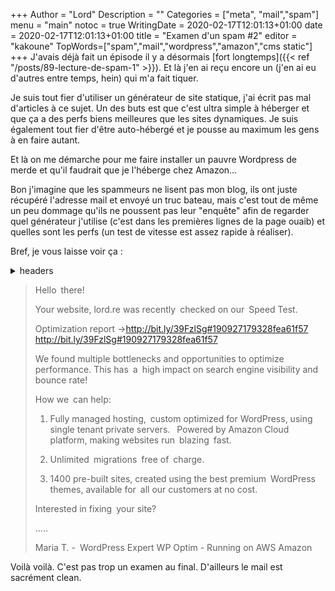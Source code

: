 +++
Author = "Lord"
Description = ""
Categories = ["meta", "mail","spam"]
menu = "main"
notoc = true
WritingDate = 2020-02-17T12:01:13+01:00
date = 2020-02-17T12:01:13+01:00
title = "Examen d'un spam #2"
editor = "kakoune"
TopWords=["spam","mail","wordpress","amazon","cms static"]
+++
J'avais déjà fait un épisode il y a désormais [fort longtemps]({{< ref "/posts/89-lecture-de-spam-1" >}}).
Et là j'en ai reçu encore un (j'en ai eu d'autres entre temps, hein) qui m'a fait tiquer.

Je suis tout fier d'utiliser un générateur de site statique, j'ai écrit pas mal d'articles à ce sujet.
Un des buts est que c'est ultra simple à héberger et que ça a des perfs biens meilleures que les sites dynamiques.
Je suis également tout fier d'être auto-hébergé et je pousse au maximum les gens à en faire autant.

Et là on me démarche pour me faire installer un pauvre Wordpress de merde et qu'il faudrait que je l'héberge chez Amazon…

Bon j'imagine que les spammeurs ne lisent pas mon blog, ils ont juste récupéré l'adresse mail et envoyé un truc bateau, mais c'est tout de même un peu dommage qu'ils ne poussent pas leur "enquête" afin de regarder quel générateur j'utilise (c'est dans les premières lignes de la page ouaib) et quelles sont les perfs (un test de vitesse est assez rapide à réaliser).

Bref, je vous laisse voir ça :

<details><summary>headers</summary>
<pre>
Return-Path: <contact@wpoptim.co>
X-Original-To: lord-blog@lord.re
Delivered-To: lord-blog@lord.re
Received: from GBR01-LO2-obe.outbound.protection.outlook.com
        (mail-eopbgr100111.outbound.protection.outlook.com [40.107.10.111])
        (using TLSv1.2 with cipher ECDHE-RSA-AES128-GCM-SHA256 (128/128 bits))
        (No client certificate requested)
        by kif.lord.re (Postfix) with ESMTPS id BC16680DFD
        for <lord-blog@lord.re>; Mon, 17 Feb 2020 11:04:34 +0100 (CET)
ARC-Seal: i=1; a=rsa-sha256; s=arcselector9901; d=microsoft.com; cv=none;
        b=mplATnPloY+VsLMG393OVbGNkl3c1miOHBJpB5iHd2rLKobxxJvTKhuyxzUQdSNfluUg/rNdLmn9INiPQVCvAo1dUQuwW74nCZ0GGGqK/hRQK9SY3j9naKgwuVGG0glrUGCGgD4XthgrC4jCrb7O7lOZsPAtJp+sv2ITOR8d+o1nnsa3EAAvm85edOduUSE45gYz8mHKW6VWdxxOiUHkheFxOufrK8BebwfYF1wEnYL8G8y6Lxa0fpU1A7+A+GmI7tq3Hh9wc00qZmK39pAP9NlBbMjuUwNRVe7JWT6tbYzmbHAxnCgoVkIoKvI76sIrlGx3hqBnb/Fv0/UtmauA2g==
ARC-Message-Signature: i=1; a=rsa-sha256; c=relaxed/relaxed; d=microsoft.com;
        s=arcselector9901;
        h=From:Date:Subject:Message-ID:Content-Type:MIME-Version:X-MS-Exchange-SenderADCheck;
        bh=s4WGpamVwMebN2Os2VAaq0yjP55f5fOigOLvGcMDxNU=;
        b=ej+jH9zAUK6+TYny1BlPoRQueIVtEHmqTNh6NpoPpTmSgIMcRqnqH9uzqnPqwke4pclXvICqqF3QTwnLPU9KRZHU23gbeClRaWgeVIFi1Qy3F8EsCDisMB7XZwUFmbcUUnhsLJAErDGrWASlQsqUE7gSMdyNkMtk6PErD0cAOIHOPtgMohrIko6wC7ou7dAP797ShcmT81+uBy5skCPMPKWPoayjI8aEzyHtRqBVkdalXX1mgX2NbrRY9f1D204aqZG+ZOvVXZWiaR4EVpuL1EwLeuar6WoJCj1keOh8cWKBJUm7M4zk1WkDDQk7ms3LphoN496g7/0qZUdTvXcqcw==
ARC-Authentication-Results: i=1; mx.microsoft.com 1; spf=pass
        smtp.mailfrom=wpoptim.co; dmarc=pass action=none header.from=wpoptim.co;
        dkim=pass header.d=wpoptim.co; arc=none
DKIM-Signature: v=1; a=rsa-sha256; c=relaxed/relaxed;
        d=wpoptim.onmicrosoft.com; s=selector1-wpoptim-onmicrosoft-com;
        h=From:Date:Subject:Message-ID:Content-Type:MIME-Version:X-MS-Exchange-SenderADCheck;
        bh=s4WGpamVwMebN2Os2VAaq0yjP55f5fOigOLvGcMDxNU=;
        b=fJ0jhNQ+9Dlrx4B+5GHgafWgACmcI7zzwVByW6EGZfNfknyoKdKX9J2Vhxu3FhGpeqWebux46z/Y3EXspqAuGn3U2IHY/0jP7rIVS5vKCVb5buGDidP+NhmPyyQTW3CSF2KEI5DD7P2vKpq+wAYie1K2CcypC/ZcW+7HbPCe0Hk=
Received: from CWLP123MB2979.GBRP123.PROD.OUTLOOK.COM (20.180.144.79) by
        CWLP123MB3057.GBRP123.PROD.OUTLOOK.COM (20.180.144.142) with Microsoft SMTP
        Server (version=TLS1_2, cipher=TLS_ECDHE_RSA_WITH_AES_256_GCM_SHA384) id
        15.20.2729.25; Mon, 17 Feb 2020 10:04:34 +0000
Received: from CWLP123MB2979.GBRP123.PROD.OUTLOOK.COM
        ([fe80::1505:2353:23eb:f92]) by CWLP123MB2979.GBRP123.PROD.OUTLOOK.COM
        ([fe80::1505:2353:23eb:f92%6]) with mapi id 15.20.2729.032; Mon, 17 Feb 2020
        10:04:34 +0000
Received: from bot (188.27.235.97) by VI1PR06CA0150.eurprd06.prod.outlook.com
        (2603:10a6:803:a0::43) with Microsoft SMTP Server (version=TLS1_0,
        cipher=TLS_ECDHE_RSA_WITH_AES_256_CBC_SHA) id 15.20.2729.22 via Frontend Transport;
        Mon, 17 Feb 2020 10:04:34 +0000
From: WP Optim <contact@wpoptim.co>
To: "lord-blog@lord.re" <lord-blog@lord.re>
Subject: 😨 lord.re - Speed report
Thread-Topic: 😨 lord.re - Speed report
Thread-Index: AQHV5XmnPDzhe1z6VkSi1mtPL8RVHw==
Date: Mon, 17 Feb 2020 10:04:34 +0000
Message-ID: <88b70bb42e14caff2eadf6d028c2a869@bot>
Accept-Language: en-US
Content-Language: en-US
X-MS-Has-Attach:
X-MS-TNEF-Correlator:
x-clientproxiedby: VI1PR06CA0150.eurprd06.prod.outlook.com
        (2603:10a6:803:a0::43) To CWLP123MB2979.GBRP123.PROD.OUTLOOK.COM
        (2603:10a6:400:51::15)
authentication-results: spf=none (sender IP is )
        smtp.mailfrom=contact@wpoptim.co;
x-ms-exchange-messagesentrepresentingtype: 1
x-ms-publictraffictype: Email
x-ms-office365-filtering-correlation-id: eea5a767-e1d8-454c-1fea-08d7b390ca4e
x-ms-traffictypediagnostic: CWLP123MB3057:
x-microsoft-antispam-prvs:
        <CWLP123MB30575139AAD395CBCA0E46D4D0160@CWLP123MB3057.GBRP123.PROD.OUTLOOK.COM>
x-ms-oob-tlc-oobclassifiers: OLM:7219;
x-forefront-prvs: 0316567485
x-forefront-antispam-report:
        SFV:NSPM;SFS:(10019020)(39850400004)(396003)(136003)(366004)(346002)(376002)(189003)(199004)(956004)(66574012)(478600001)(33716001)(966005)(9576002)(64756008)(4744005)(66446008)(66946007)(66556008)(66476007)(81166006)(81156014)(5660300002)(8936002)(71200400001)(108616005)(86362001)(9686003)(186003)(316002)(55016002)(2906002)(6496006)(26005)(6916009)(52116002)(24736004)(493
+534005)(14943795004);DIR:OUT;SFP:1102;SCL:1;SRVR:CWLP123MB3057;H:CWLP123MB2979.GBRP123.PROD.OUTLOOK.COM;FPR:;SPF:None;LANG:en;PTR:InfoNoRecords;MX:1;A:1;
received-spf: None (protection.outlook.com: wpoptim.co does not designate
        permitted sender hosts)
x-ms-exchange-senderadcheck: 1
x-microsoft-antispam: BCL:0;
x-microsoft-antispam-message-info:
        b5q1x3Ux9mc0f+e+KUrC2YRdeKaQM69i7Sqz/JeYqEcgT7nDWXZ/YrJ8QzZ4doiwsUl9fdI6b8cEm3FZ7E6GSnyOqh/Pw8pH9bGUz10BbxcgJdKdt49y7WxlfF3E3/fZ+tU+ut2OWrEueezvO2jkRynabq3hiCNu1209h58LKEyRj3MHpC+KmKSVnsY7V4s+paxOXL/hcCfe0H+Ae8AwteltYxbseO7UITgaNawjOz2WImRxwYAM0XdPtaCDPVwkM5FlJJUYxu5cV+c21P9mD5tkwcTfH/kjJgT+N8ng2sURbQsHJsPY9/bPPJyd/7H1h4xbkTeGDXmfvaZGSYgAHZfv0gTfrgjoaKBTQvlPU4EpyshhI221dAv
+/2Jc21PpdGz3LnuX47sMFxetSUnDEtCo0eUbFO33Y158lZQ+5u9HOiDOi1G4vx81V90FLK2LnhX4Hjt9apEz4n1+5xcOwE3c0vOlxn/eDdq3gENa5195p0OPSKL3o37UdrDHSyo4JzKJgFi7OG3yVk0eJPkL106HnXvx/HcwkuZvPoEaIMz2kXr5O5Ucqz2I5Pf1Voff4QF+b8omWEsDyUMOkhapU1hWrgnX3kXUmoxP6JEfpm28=
x-ms-exchange-antispam-messagedata:
        +1f6U2V0HTuyg2gto5A2wGVXEAYqOkhbZNuTDYnyyyv0tzyaQSZA1HH5e2WnkR2srzfbxd49vjF2mh2u28b0CNCu/vd1pzJtqFd/5jMnYyBZStrsrclCdYiid13YoAcr4QQ37FsrwCjfuOitLg4TpA==
x-ms-exchange-transport-forked: True
Content-Type: multipart/alternative;
        boundary="_000_88b70bb42e14caff2eadf6d028c2a869bot_"
MIME-Version: 1.0
X-OriginatorOrg: wpoptim.co
X-MS-Exchange-CrossTenant-Network-Message-Id: eea5a767-e1d8-454c-1fea-08d7b390ca4e
X-MS-Exchange-CrossTenant-originalarrivaltime: 17 Feb 2020 10:04:34.8408
        (UTC)
X-MS-Exchange-CrossTenant-fromentityheader: Hosted
X-MS-Exchange-CrossTenant-id: 5b44ec05-8deb-41cf-83ee-1e0419556989
X-MS-Exchange-CrossTenant-mailboxtype: HOSTED
X-MS-Exchange-CrossTenant-userprincipalname: rudfrbUtwTIiC5eyYlnVB0BjhC28GDwAU5oe0B+XjI/EpSsaqRSUno2tfwM/S4pAl8eEEopKV2EdVrXUdrcR1g==
X-MS-Exchange-Transport-CrossTenantHeadersStamped: CWLP123MB3057
X-Rspamd-Queue-Id: BC16680DFD
X-Spamd-Result: default: False [-0.88 / 9.00];
        RCVD_TLS_LAST(0.00)[];
        BAYES_SPAM(0.02)[49.67%];
        R_DKIM_ALLOW(-0.20)[wpoptim.onmicrosoft.com:s=selector1-wpoptim-onmicrosoft-com];
        FROM_HAS_DN(0.00)[];
        R_SPF_ALLOW(-0.20)[+ip4:40.107.0.0/16];
        TO_MATCH_ENVRCPT_ALL(0.00)[];
        MIME_GOOD(-0.10)[multipart/alternative,text/plain];
        DMARC_NA(0.00)[wpoptim.co];
        RCPT_COUNT_ONE(0.00)[1];
        RCVD_COUNT_THREE(0.00)[4];
        DKIM_TRACE(0.00)[wpoptim.onmicrosoft.com:+];
        MIME_BASE64_TEXT(0.10)[];
        TO_DN_EQ_ADDR_ALL(0.00)[];
        RCVD_IN_DNSWL_FAIL(0.00)[111.10.107.40.list.dnswl.org:server fail];
        FROM_EQ_ENVFROM(0.00)[];
        MID_RHS_NOT_FQDN(0.50)[];
        ASN(0.00)[asn:8075, ipnet:40.64.0.0/10, country:US];
        MIME_TRACE(0.00)[0:+,1:+,2:~];
        ARC_ALLOW(-1.00)[i=1]
X-Rspamd-Server: kif

Content-Type: text/plain; charset="utf-8"
Content-Transfer-Encoding: base64
</pre>
</details>

> Hello there!
> 
> Your website, lord.re was recently checked on our Speed Test.
> 
> Optimization report →<http://bit.ly/39FzlSg#190927179328fea61f57>
> http://bit.ly/39FzlSg#190927179328fea61f57
> 
> We found multiple bottlenecks and opportunities to optimize performance. This has a high impact on search engine visibility and bounce rate!
> 
> How we can help:
> 
>   1.  Fully managed hosting, custom optimized for WordPress, using single tenant private servers. 
>   Powered by Amazon Cloud platform, making websites run blazing fast.
> 
>   2.  Unlimited migrations free of charge.
>     
>   3.  1400 pre-built sites, created using the best premium WordPress themes, available for all our customers at no cost.
>       
>       
> Interested in fixing your site?
>       
>       
>       
> .....
>       
> Maria T. - WordPress Expert
> WP  Optim - Running on AWS Amazon


Voilà voilà.
C'est pas trop un examen au final.
D'ailleurs le mail est sacrément clean.
